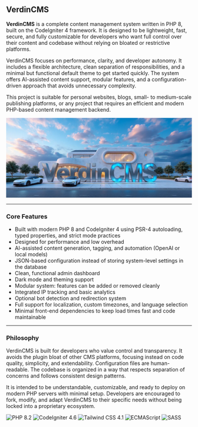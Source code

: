 ## VerdinCMS

**VerdinCMS** is a complete content management system written in PHP 8, built on the CodeIgniter 4 framework. It is designed to be lightweight, fast, secure, and fully customizable for developers who want full control over their content and codebase without relying on bloated or restrictive platforms.

VerdinCMS focuses on performance, clarity, and developer autonomy. It includes a flexible architecture, clean separation of responsibilities, and a minimal but functional default theme to get started quickly. The system offers AI-assisted content support, modular features, and a configuration-driven approach that avoids unnecessary complexity.

This project is suitable for personal websites, blogs, small- to medium-scale publishing platforms, or any project that requires an efficient and modern PHP-based content management backend.

![Splash](splash.webp)

---

### Core Features

- Built with modern PHP 8 and CodeIgniter 4 using PSR-4 autoloading, typed properties, and strict mode practices
- Designed for performance and low overhead
- AI-assisted content generation, tagging, and automation (OpenAI or local models)
- JSON-based configuration instead of storing system-level settings in the database
- Clean, functional admin dashboard
- Dark mode and theming support
- Modular system: features can be added or removed cleanly
- Integrated IP tracking and basic analytics
- Optional bot detection and redirection system
- Full support for localization, custom timezones, and language selection
- Minimal front-end dependencies to keep load times fast and code maintainable

---

### Philosophy

VerdinCMS is built for developers who value control and transparency. It avoids the plugin bloat of other CMS platforms, focusing instead on code quality, simplicity, and extendability. Configuration files are human-readable. The codebase is organized in a way that respects separation of concerns and follows consistent design patterns.

It is intended to be understandable, customizable, and ready to deploy on modern PHP servers with minimal setup. Developers are encouraged to fork, modify, and adapt VerdinCMS to their specific needs without being locked into a proprietary ecosystem.

![PHP 8.2](https://img.shields.io/badge/PHP-8.2-8892BF?logo=php&logoColor=white)
![CodeIgniter 4.6](https://img.shields.io/badge/CodeIgniter-4.6-EF4223?logo=codeigniter&logoColor=white)
![Tailwind CSS 4.1](https://img.shields.io/badge/Tailwind_CSS-4.1-06B6D4?logo=tailwind-css&logoColor=white)
![ECMAScript](https://img.shields.io/badge/ECMAScript-2024-F7DF1E?logo=javascript&logoColor=black)
![SASS](https://img.shields.io/badge/SASS-1.6.0-CC6699?logo=sass&logoColor=white)
